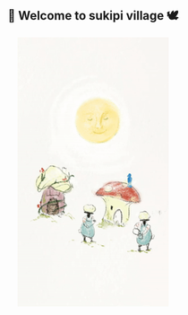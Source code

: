 
<div align="center">
  <h2>🏡  Welcome   to   sukipi   village  🕊️</h2>
  <img src="https://raw.githubusercontent.com/sotogito/sotogito/main/asserts/sukipi_village_hello.gif" />
</div>


<!--
**sotogito/sotogito** is a ✨ _special_ ✨ repository because its `README.md` (this file) appears on your GitHub profile.

Here are some ideas to get you started:

- 🔭 I’m currently working on ...
- 🌱 I’m currently learning ...
- 👯 I’m looking to collaborate on ...
- 🤔 I’m looking for help with ...
- 💬 Ask me about ...
- 📫 How to reach me: ...
- 😄 Pronouns: ...
- ⚡ Fun fact: ...
-->
